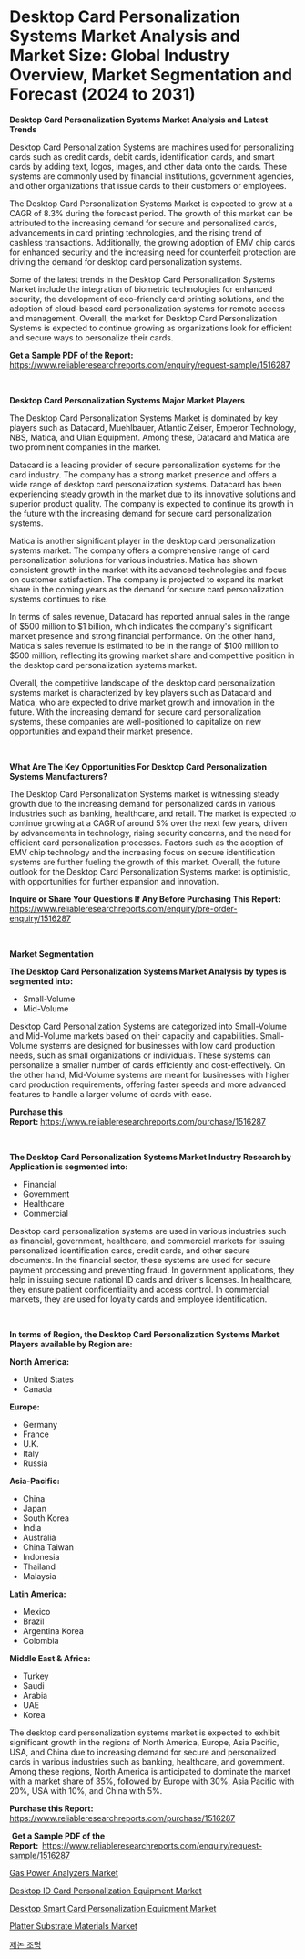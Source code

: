 <p><h1>Desktop Card Personalization Systems Market Analysis and Market Size: Global Industry Overview, Market Segmentation and Forecast (2024 to 2031)</h1></p><p><strong>Desktop Card Personalization Systems Market Analysis and Latest Trends</strong></p>
<p><p>Desktop Card Personalization Systems are machines used for personalizing cards such as credit cards, debit cards, identification cards, and smart cards by adding text, logos, images, and other data onto the cards. These systems are commonly used by financial institutions, government agencies, and other organizations that issue cards to their customers or employees.</p><p>The Desktop Card Personalization Systems Market is expected to grow at a CAGR of 8.3% during the forecast period. The growth of this market can be attributed to the increasing demand for secure and personalized cards, advancements in card printing technologies, and the rising trend of cashless transactions. Additionally, the growing adoption of EMV chip cards for enhanced security and the increasing need for counterfeit protection are driving the demand for desktop card personalization systems.</p><p>Some of the latest trends in the Desktop Card Personalization Systems Market include the integration of biometric technologies for enhanced security, the development of eco-friendly card printing solutions, and the adoption of cloud-based card personalization systems for remote access and management. Overall, the market for Desktop Card Personalization Systems is expected to continue growing as organizations look for efficient and secure ways to personalize their cards.</p></p>
<p><strong>Get a Sample PDF of the Report:&nbsp;</strong> <a href="https://www.reliableresearchreports.com/enquiry/request-sample/1516287">https://www.reliableresearchreports.com/enquiry/request-sample/1516287</a></p>
<p>&nbsp;</p>
<p><strong>Desktop Card Personalization Systems Major Market Players</strong></p>
<p><p>The Desktop Card Personalization Systems Market is dominated by key players such as Datacard, Muehlbauer, Atlantic Zeiser, Emperor Technology, NBS, Matica, and Ulian Equipment. Among these, Datacard and Matica are two prominent companies in the market.</p><p>Datacard is a leading provider of secure personalization systems for the card industry. The company has a strong market presence and offers a wide range of desktop card personalization systems. Datacard has been experiencing steady growth in the market due to its innovative solutions and superior product quality. The company is expected to continue its growth in the future with the increasing demand for secure card personalization systems.</p><p>Matica is another significant player in the desktop card personalization systems market. The company offers a comprehensive range of card personalization solutions for various industries. Matica has shown consistent growth in the market with its advanced technologies and focus on customer satisfaction. The company is projected to expand its market share in the coming years as the demand for secure card personalization systems continues to rise.</p><p>In terms of sales revenue, Datacard has reported annual sales in the range of $500 million to $1 billion, which indicates the company's significant market presence and strong financial performance. On the other hand, Matica's sales revenue is estimated to be in the range of $100 million to $500 million, reflecting its growing market share and competitive position in the desktop card personalization systems market.</p><p>Overall, the competitive landscape of the desktop card personalization systems market is characterized by key players such as Datacard and Matica, who are expected to drive market growth and innovation in the future. With the increasing demand for secure card personalization systems, these companies are well-positioned to capitalize on new opportunities and expand their market presence.</p></p>
<p>&nbsp;</p>
<p><strong>What Are The Key Opportunities For Desktop Card Personalization Systems Manufacturers?</strong></p>
<p><p>The Desktop Card Personalization Systems market is witnessing steady growth due to the increasing demand for personalized cards in various industries such as banking, healthcare, and retail. The market is expected to continue growing at a CAGR of around 5% over the next few years, driven by advancements in technology, rising security concerns, and the need for efficient card personalization processes. Factors such as the adoption of EMV chip technology and the increasing focus on secure identification systems are further fueling the growth of this market. Overall, the future outlook for the Desktop Card Personalization Systems market is optimistic, with opportunities for further expansion and innovation.</p></p>
<p><strong>Inquire or Share Your Questions If Any Before Purchasing This Report:</strong> <a href="https://www.reliableresearchreports.com/enquiry/pre-order-enquiry/1516287">https://www.reliableresearchreports.com/enquiry/pre-order-enquiry/1516287</a></p>
<p>&nbsp;</p>
<p><strong>Market Segmentation</strong></p>
<p><strong>The Desktop Card Personalization Systems Market Analysis by types is segmented into:</strong></p>
<p><ul><li>Small-Volume</li><li>Mid-Volume</li></ul></p>
<p><p>Desktop Card Personalization Systems are categorized into Small-Volume and Mid-Volume markets based on their capacity and capabilities. Small-Volume systems are designed for businesses with low card production needs, such as small organizations or individuals. These systems can personalize a smaller number of cards efficiently and cost-effectively. On the other hand, Mid-Volume systems are meant for businesses with higher card production requirements, offering faster speeds and more advanced features to handle a larger volume of cards with ease.</p></p>
<p><strong>Purchase this Report:&nbsp;</strong><a href="https://www.reliableresearchreports.com/purchase/1516287">https://www.reliableresearchreports.com/purchase/1516287</a></p>
<p>&nbsp;</p>
<p><strong>The Desktop Card Personalization Systems Market Industry Research by Application is segmented into:</strong></p>
<p><ul><li>Financial</li><li>Government</li><li>Healthcare</li><li>Commercial</li></ul></p>
<p><p>Desktop card personalization systems are used in various industries such as financial, government, healthcare, and commercial markets for issuing personalized identification cards, credit cards, and other secure documents. In the financial sector, these systems are used for secure payment processing and preventing fraud. In government applications, they help in issuing secure national ID cards and driver's licenses. In healthcare, they ensure patient confidentiality and access control. In commercial markets, they are used for loyalty cards and employee identification.</p></p>
<p>&nbsp;</p>
<p><strong>In terms of Region, the Desktop Card Personalization Systems Market Players available by Region are:</strong></p>
<p>
    <p> <strong> North America: </strong>
        <ul>
            <li>United States</li>
            <li>Canada</li>
        </ul>
        </p> 
    <p> <strong> Europe: </strong>
        <ul>
            <li>Germany</li>
            <li>France</li>
            <li>U.K.</li>
            <li>Italy</li>
            <li>Russia</li>
        </ul>
        </p> 
    <p> <strong> Asia-Pacific: </strong>
        <ul>
            <li>China</li>
            <li>Japan</li>
            <li>South Korea</li>
            <li>India</li>
            <li>Australia</li>
            <li>China Taiwan</li>
            <li>Indonesia</li>
            <li>Thailand</li>
            <li>Malaysia</li>
        </ul>
        </p> 
    <p> <strong> Latin America: </strong>
        <ul>
            <li>Mexico</li>
            <li>Brazil</li>
            <li>Argentina Korea</li>
            <li>Colombia</li>
        </ul>
        </p> 
    <p> <strong> Middle East & Africa: </strong>
        <ul>
            <li>Turkey</li>
            <li>Saudi</li>
            <li>Arabia</li>
            <li>UAE</li>
            <li>Korea</li>
        </ul>
    </p>
    </p>
<p><p>The desktop card personalization systems market is expected to exhibit significant growth in the regions of North America, Europe, Asia Pacific, USA, and China due to increasing demand for secure and personalized cards in various industries such as banking, healthcare, and government. Among these regions, North America is anticipated to dominate the market with a market share of 35%, followed by Europe with 30%, Asia Pacific with 20%, USA with 10%, and China with 5%.</p></p>
<p><strong>Purchase this Report: </strong><a href="https://www.reliableresearchreports.com/purchase/1516287">https://www.reliableresearchreports.com/purchase/1516287</a></p>
<p>&nbsp;<strong>Get a Sample PDF of the Report:&nbsp;&nbsp;</strong><a href="https://www.reliableresearchreports.com/enquiry/request-sample/1516287">https://www.reliableresearchreports.com/enquiry/request-sample/1516287</a></p>
<p><strong></strong></p>
<p><p><a href="https://faithful-glue-af3.notion.site/Gas-Power-Analyzers-Market-Dynamics-2024-2031-Also-about-Its-Market-Trends-Projections-and-Opport-58e41ad5cb9e4d47b25b9f65675e4ec2">Gas Power Analyzers Market</a></p><p><a href="https://github.com/juniordelafrance/Market-Research-Report-List-2/blob/main/desktop-id-card-personalization-equipment-market.md">Desktop ID Card Personalization Equipment Market</a></p><p><a href="https://github.com/jaidynmorantestelletmjzya/Market-Research-Report-List-1/blob/main/desktop-smart-card-personalization-equipment-market.md">Desktop Smart Card Personalization Equipment Market</a></p><p><a href="https://view.publitas.com/reportprime-1/platter-substrate-materials-market-offer-valuable-insights-into-market-size-market-share-market-trends-and-projections-spanning-from-2024-to-2031/">Platter Substrate Materials Market</a></p><p><a href="https://medium.com/@brenzgnarento/%EC%A0%9C%EB%85%BC-%EC%A1%B0%EB%AA%85-%EC%8B%9C%EC%9E%A5-%EB%8F%99%ED%96%A5-%EB%B0%8F-%EC%8B%9C%EC%9E%A5-%EB%B6%84%EC%84%9D%EC%9D%80-2024%EB%85%84%EB%B6%80%ED%84%B0-2031%EB%85%84%EA%B9%8C%EC%A7%80-%EC%98%88%EC%B8%A1%EB%90%A9%EB%8B%88%EB%8B%A4-1d4c65346401">제논 조명</a></p></p>